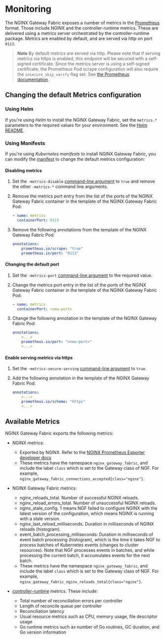 # Monitoring

The NGINX Gateway Fabric exposes a number of metrics in the [Prometheus](https://prometheus.io/) format. Those
include NGINX and the controller-runtime metrics. These are delivered using a metrics server orchestrated by the
controller-runtime package. Metrics are enabled by default, and are served via http on port `9113`.

> **Note**
> By default metrics are served via http. Please note that if serving metrics via https is enabled, this
> endpoint will be secured with a self-signed certificate. Since the metrics server is using a self-signed certificate,
> the Prometheus Pod scrape configuration will also require the `insecure_skip_verify` flag set. See
> [the Prometheus documentation](https://prometheus.io/docs/prometheus/latest/configuration/configuration/#tls_config).

## Changing the default Metrics configuration

### Using Helm

If you're using *Helm* to install the NGINX Gateway Fabric, set the `metrics.*` parameters to the required values
for your environment. See the [Helm README](/deploy/helm-chart/README.md).

### Using Manifests

If you're using *Kubernetes manifests* to install NGINX Gateway Fabric, you can modify the
[manifest](/deploy/manifests/nginx-gateway.yaml) to change the default metrics configuration:

#### Disabling metrics

1. Set the `-metrics-disable` [command-line argument](/docs/cli-help.md) to `true` and remove the other `-metrics-*`
   command line arguments.

2. Remove the metrics port entry from the list of the ports of the NGINX Gateway Fabric container in the template
   of the NGINX Gateway Fabric Pod:

    ```yaml
    - name: metrics
      containerPort: 9113
    ```

3. Remove the following annotations from the template of the NGINX Gateway Fabric Pod:

    ```yaml
    annotations:
        prometheus.io/scrape: "true"
        prometheus.io/port: "9113"
    ```

#### Changing the default port

1. Set the `-metrics-port` [command-line argument](/docs/cli-help.md) to the required value.

2. Change the metrics port entry in the list of the ports of the NGINX Gateway Fabric container in the template
   of the NGINX Gateway Fabric Pod:

    ```yaml
    - name: metrics
      containerPort: <new-port>
    ```

3. Change the following annotation in the template of the NGINX Gateway Fabric Pod:

    ```yaml
    annotations:
        <...>
        prometheus.io/port: "<new-port>"
        <...>
    ```

#### Enable serving metrics via https

1. Set the `-metrics-secure-serving` [command-line argument](/docs/cli-help.md) to `true`.

2. Add the following annotation in the template of the NGINX Gateway Fabric Pod:

    ```yaml
    annotations:
        <...>
        prometheus.io/scheme: "https"
        <...>
    ```

## Available Metrics

NGINX Gateway Fabric exports the following metrics:

- NGINX metrics:
  - Exported by NGINX. Refer to the [NGINX Prometheus Exporter developer docs](https://github.com/nginxinc/nginx-prometheus-exporter#metrics-for-nginx-oss)
  - These metrics have the namespace `nginx_gateway_fabric`, and include the label `class` which is set to the
    Gateway class of NGF. For example, `nginx_gateway_fabric_connections_accepted{class="nginx"}`.

- NGINX Gateway Fabric metrics:
  - nginx_reloads_total. Number of successful NGINX reloads.
  - nginx_reload_errors_total. Number of unsuccessful NGINX reloads.
  - nginx_stale_config. 1 means NGF failed to configure NGINX with the latest version of the configuration, which means
    NGINX is running with a stale version.
  - nginx_last_reload_milliseconds. Duration in milliseconds of NGINX reloads (histogram).
  - event_batch_processing_milliseconds: Duration in milliseconds of event batch processing (histogram), which is the
    time it takes NGF to process batches of Kubernetes events (changes to cluster resources). Note that NGF processes
    events in batches, and while processing the current batch, it accumulates events for the next batch.
  - These metrics have the namespace `nginx_gateway_fabric`, and include the label `class` which is set to the
    Gateway class of NGF. For example, `nginx_gateway_fabric_nginx_reloads_total{class="nginx"}`.

- [controller-runtime](https://github.com/kubernetes-sigs/controller-runtime) metrics. These include:
  - Total number of reconciliation errors per controller
  - Length of reconcile queue per controller
  - Reconciliation latency
  - Usual resource metrics such as CPU, memory usage, file descriptor usage
  - Go runtime metrics such as number of Go routines, GC duration, and Go version information
